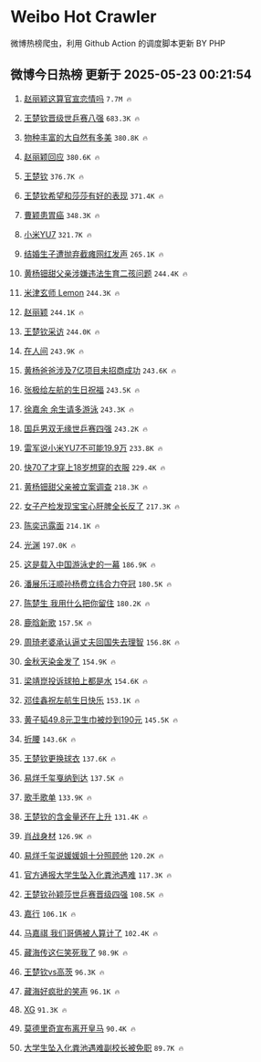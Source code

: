 # Weibo Hot Crawler 



微博热榜爬虫，利用 Github Action 的调度脚本更新 BY PHP 


## 微博今日热榜 更新于 2025-05-23 00:21:54 
1. [赵丽颖这算官宣恋情吗](https://s.weibo.com/weibo?q=%23%E8%B5%B5%E4%B8%BD%E9%A2%96%E8%BF%99%E7%AE%97%E5%AE%98%E5%AE%A3%E6%81%8B%E6%83%85%E5%90%97%23&t=31&band_rank=1&Refer=top) `7.7M 🔥` 

1. [王楚钦晋级世乒赛八强](https://s.weibo.com/weibo?q=%E7%8E%8B%E6%A5%9A%E9%92%A6%E6%99%8B%E7%BA%A7%E4%B8%96%E4%B9%92%E8%B5%9B%E5%85%AB%E5%BC%BA&t=31&band_rank=2&Refer=top) `683.3K 🔥` 

1. [物种丰富的大自然有多美](https://s.weibo.com/weibo?q=%23%E7%89%A9%E7%A7%8D%E4%B8%B0%E5%AF%8C%E7%9A%84%E5%A4%A7%E8%87%AA%E7%84%B6%E6%9C%89%E5%A4%9A%E7%BE%8E%23&t=31&band_rank=3&Refer=top) `380.8K 🔥` 

1. [赵丽颖回应](https://s.weibo.com/weibo?q=%E8%B5%B5%E4%B8%BD%E9%A2%96%E5%9B%9E%E5%BA%94&t=31&band_rank=4&Refer=top) `380.6K 🔥` 

1. [王楚钦](https://s.weibo.com/weibo?q=%E7%8E%8B%E6%A5%9A%E9%92%A6&t=31&band_rank=5&Refer=top) `376.7K 🔥` 

1. [王楚钦希望和莎莎有好的表现](https://s.weibo.com/weibo?q=%23%E7%8E%8B%E6%A5%9A%E9%92%A6%E5%B8%8C%E6%9C%9B%E5%92%8C%E8%8E%8E%E8%8E%8E%E6%9C%89%E5%A5%BD%E7%9A%84%E8%A1%A8%E7%8E%B0%23&t=31&band_rank=6&Refer=top) `371.4K 🔥` 

1. [曹颖患胃癌](https://s.weibo.com/weibo?q=%23%E6%9B%B9%E9%A2%96%E6%82%A3%E8%83%83%E7%99%8C%23&t=31&band_rank=7&Refer=top) `348.3K 🔥` 

1. [小米YU7](https://s.weibo.com/weibo?q=%E5%B0%8F%E7%B1%B3YU7&t=31&band_rank=8&Refer=top) `321.7K 🔥` 

1. [结婚生子遭抛弃截瘫网红发声](https://s.weibo.com/weibo?q=%23%E7%BB%93%E5%A9%9A%E7%94%9F%E5%AD%90%E9%81%AD%E6%8A%9B%E5%BC%83%E6%88%AA%E7%98%AB%E7%BD%91%E7%BA%A2%E5%8F%91%E5%A3%B0%23&t=31&band_rank=9&Refer=top) `265.1K 🔥` 

1. [黄杨钿甜父亲涉嫌违法生育二孩问题](https://s.weibo.com/weibo?q=%23%E9%BB%84%E6%9D%A8%E9%92%BF%E7%94%9C%E7%88%B6%E4%BA%B2%E6%B6%89%E5%AB%8C%E8%BF%9D%E6%B3%95%E7%94%9F%E8%82%B2%E4%BA%8C%E5%AD%A9%E9%97%AE%E9%A2%98%23&t=31&band_rank=10&Refer=top) `244.4K 🔥` 

1. [米津玄师 Lemon](https://s.weibo.com/weibo?q=%E7%B1%B3%E6%B4%A5%E7%8E%84%E5%B8%88%20Lemon&t=31&band_rank=11&Refer=top) `244.3K 🔥` 

1. [赵丽颖](https://s.weibo.com/weibo?q=%E8%B5%B5%E4%B8%BD%E9%A2%96&t=31&band_rank=12&Refer=top) `244.1K 🔥` 

1. [王楚钦采访](https://s.weibo.com/weibo?q=%E7%8E%8B%E6%A5%9A%E9%92%A6%E9%87%87%E8%AE%BF&t=31&band_rank=13&Refer=top) `244.0K 🔥` 

1. [在人间](https://s.weibo.com/weibo?q=%E5%9C%A8%E4%BA%BA%E9%97%B4&t=31&band_rank=14&Refer=top) `243.9K 🔥` 

1. [黄杨爸爸涉及7亿项目未招商成功](https://s.weibo.com/weibo?q=%23%E9%BB%84%E6%9D%A8%E7%88%B8%E7%88%B8%E6%B6%89%E5%8F%8A7%E4%BA%BF%E9%A1%B9%E7%9B%AE%E6%9C%AA%E6%8B%9B%E5%95%86%E6%88%90%E5%8A%9F%23&t=31&band_rank=15&Refer=top) `243.6K 🔥` 

1. [张极给左航的生日祝福](https://s.weibo.com/weibo?q=%E5%BC%A0%E6%9E%81%E7%BB%99%E5%B7%A6%E8%88%AA%E7%9A%84%E7%94%9F%E6%97%A5%E7%A5%9D%E7%A6%8F&t=31&band_rank=16&Refer=top) `243.5K 🔥` 

1. [徐嘉余 余生请多游泳](https://s.weibo.com/weibo?q=%E5%BE%90%E5%98%89%E4%BD%99%20%E4%BD%99%E7%94%9F%E8%AF%B7%E5%A4%9A%E6%B8%B8%E6%B3%B3&t=31&band_rank=17&Refer=top) `243.3K 🔥` 

1. [国乒男双无缘世乒赛四强](https://s.weibo.com/weibo?q=%23%E5%9B%BD%E4%B9%92%E7%94%B7%E5%8F%8C%E6%97%A0%E7%BC%98%E4%B8%96%E4%B9%92%E8%B5%9B%E5%9B%9B%E5%BC%BA%23&t=31&band_rank=18&Refer=top) `243.2K 🔥` 

1. [雷军说小米YU7不可能19.9万](https://s.weibo.com/weibo?q=%23%E9%9B%B7%E5%86%9B%E8%AF%B4%E5%B0%8F%E7%B1%B3YU7%E4%B8%8D%E5%8F%AF%E8%83%BD19.9%E4%B8%87%23&t=31&band_rank=19&Refer=top) `233.8K 🔥` 

1. [快70了才穿上18岁想穿的衣服](https://s.weibo.com/weibo?q=%E5%BF%AB70%E4%BA%86%E6%89%8D%E7%A9%BF%E4%B8%8A18%E5%B2%81%E6%83%B3%E7%A9%BF%E7%9A%84%E8%A1%A3%E6%9C%8D&t=31&band_rank=20&Refer=top) `229.4K 🔥` 

1. [黄杨钿甜父亲被立案调查](https://s.weibo.com/weibo?q=%23%E9%BB%84%E6%9D%A8%E9%92%BF%E7%94%9C%E7%88%B6%E4%BA%B2%E8%A2%AB%E7%AB%8B%E6%A1%88%E8%B0%83%E6%9F%A5%23&t=31&band_rank=21&Refer=top) `218.3K 🔥` 

1. [女子产检发现宝宝心肝脾全长反了](https://s.weibo.com/weibo?q=%23%E5%A5%B3%E5%AD%90%E4%BA%A7%E6%A3%80%E5%8F%91%E7%8E%B0%E5%AE%9D%E5%AE%9D%E5%BF%83%E8%82%9D%E8%84%BE%E5%85%A8%E9%95%BF%E5%8F%8D%E4%BA%86%23&t=31&band_rank=22&Refer=top) `217.3K 🔥` 

1. [陈奕迅露面](https://s.weibo.com/weibo?q=%23%E9%99%88%E5%A5%95%E8%BF%85%E9%9C%B2%E9%9D%A2%23&t=31&band_rank=23&Refer=top) `214.1K 🔥` 

1. [光渊](https://s.weibo.com/weibo?q=%E5%85%89%E6%B8%8A&t=31&band_rank=24&Refer=top) `197.0K 🔥` 

1. [这是载入中国游泳史的一幕](https://s.weibo.com/weibo?q=%23%E8%BF%99%E6%98%AF%E8%BD%BD%E5%85%A5%E4%B8%AD%E5%9B%BD%E6%B8%B8%E6%B3%B3%E5%8F%B2%E7%9A%84%E4%B8%80%E5%B9%95%23&t=31&band_rank=25&Refer=top) `186.9K 🔥` 

1. [潘展乐汪顺孙杨费立纬合力夺冠](https://s.weibo.com/weibo?q=%23%E6%BD%98%E5%B1%95%E4%B9%90%E6%B1%AA%E9%A1%BA%E5%AD%99%E6%9D%A8%E8%B4%B9%E7%AB%8B%E7%BA%AC%E5%90%88%E5%8A%9B%E5%A4%BA%E5%86%A0%23&t=31&band_rank=26&Refer=top) `180.5K 🔥` 

1. [陈楚生 我用什么把你留住](https://s.weibo.com/weibo?q=%E9%99%88%E6%A5%9A%E7%94%9F%20%E6%88%91%E7%94%A8%E4%BB%80%E4%B9%88%E6%8A%8A%E4%BD%A0%E7%95%99%E4%BD%8F&t=31&band_rank=27&Refer=top) `180.2K 🔥` 

1. [鹿晗新歌](https://s.weibo.com/weibo?q=%E9%B9%BF%E6%99%97%E6%96%B0%E6%AD%8C&t=31&band_rank=28&Refer=top) `157.5K 🔥` 

1. [周琦老婆承认逼丈夫回国失去理智](https://s.weibo.com/weibo?q=%23%E5%91%A8%E7%90%A6%E8%80%81%E5%A9%86%E6%89%BF%E8%AE%A4%E9%80%BC%E4%B8%88%E5%A4%AB%E5%9B%9E%E5%9B%BD%E5%A4%B1%E5%8E%BB%E7%90%86%E6%99%BA%23&t=31&band_rank=29&Refer=top) `156.8K 🔥` 

1. [金秋天染金发了](https://s.weibo.com/weibo?q=%23%E9%87%91%E7%A7%8B%E5%A4%A9%E6%9F%93%E9%87%91%E5%8F%91%E4%BA%86%23&t=31&band_rank=30&Refer=top) `154.9K 🔥` 

1. [梁靖崑投诉球拍上都是水](https://s.weibo.com/weibo?q=%23%E6%A2%81%E9%9D%96%E5%B4%91%E6%8A%95%E8%AF%89%E7%90%83%E6%8B%8D%E4%B8%8A%E9%83%BD%E6%98%AF%E6%B0%B4%23&t=31&band_rank=31&Refer=top) `154.6K 🔥` 

1. [邓佳鑫祝左航生日快乐](https://s.weibo.com/weibo?q=%E9%82%93%E4%BD%B3%E9%91%AB%E7%A5%9D%E5%B7%A6%E8%88%AA%E7%94%9F%E6%97%A5%E5%BF%AB%E4%B9%90&t=31&band_rank=32&Refer=top) `153.1K 🔥` 

1. [黄子韬49.8元卫生巾被炒到190元](https://s.weibo.com/weibo?q=%E9%BB%84%E5%AD%90%E9%9F%AC49.8%E5%85%83%E5%8D%AB%E7%94%9F%E5%B7%BE%E8%A2%AB%E7%82%92%E5%88%B0190%E5%85%83&t=31&band_rank=33&Refer=top) `145.5K 🔥` 

1. [折腰](https://s.weibo.com/weibo?q=%E6%8A%98%E8%85%B0&t=31&band_rank=34&Refer=top) `143.6K 🔥` 

1. [王楚钦更换球衣](https://s.weibo.com/weibo?q=%23%E7%8E%8B%E6%A5%9A%E9%92%A6%E6%9B%B4%E6%8D%A2%E7%90%83%E8%A1%A3%23&t=31&band_rank=35&Refer=top) `137.6K 🔥` 

1. [易烊千玺戛纳到达](https://s.weibo.com/weibo?q=%E6%98%93%E7%83%8A%E5%8D%83%E7%8E%BA%E6%88%9B%E7%BA%B3%E5%88%B0%E8%BE%BE&t=31&band_rank=36&Refer=top) `137.5K 🔥` 

1. [歌手歌单](https://s.weibo.com/weibo?q=%E6%AD%8C%E6%89%8B%E6%AD%8C%E5%8D%95&t=31&band_rank=37&Refer=top) `133.9K 🔥` 

1. [王楚钦的含金量还在上升](https://s.weibo.com/weibo?q=%23%E7%8E%8B%E6%A5%9A%E9%92%A6%E7%9A%84%E5%90%AB%E9%87%91%E9%87%8F%E8%BF%98%E5%9C%A8%E4%B8%8A%E5%8D%87%23&t=31&band_rank=38&Refer=top) `131.4K 🔥` 

1. [肖战身材](https://s.weibo.com/weibo?q=%E8%82%96%E6%88%98%E8%BA%AB%E6%9D%90&t=31&band_rank=39&Refer=top) `126.9K 🔥` 

1. [易烊千玺说媛媛姐十分照顾他](https://s.weibo.com/weibo?q=%23%E6%98%93%E7%83%8A%E5%8D%83%E7%8E%BA%E8%AF%B4%E5%AA%9B%E5%AA%9B%E5%A7%90%E5%8D%81%E5%88%86%E7%85%A7%E9%A1%BE%E4%BB%96%23&t=31&band_rank=40&Refer=top) `120.2K 🔥` 

1. [官方通报大学生坠入化粪池遇难](https://s.weibo.com/weibo?q=%23%E5%AE%98%E6%96%B9%E9%80%9A%E6%8A%A5%E5%A4%A7%E5%AD%A6%E7%94%9F%E5%9D%A0%E5%85%A5%E5%8C%96%E7%B2%AA%E6%B1%A0%E9%81%87%E9%9A%BE%23&t=31&band_rank=41&Refer=top) `117.3K 🔥` 

1. [王楚钦孙颖莎世乒赛晋级四强](https://s.weibo.com/weibo?q=%23%E7%8E%8B%E6%A5%9A%E9%92%A6%E5%AD%99%E9%A2%96%E8%8E%8E%E4%B8%96%E4%B9%92%E8%B5%9B%E6%99%8B%E7%BA%A7%E5%9B%9B%E5%BC%BA%23&t=31&band_rank=42&Refer=top) `108.5K 🔥` 

1. [嘉行](https://s.weibo.com/weibo?q=%E5%98%89%E8%A1%8C&t=31&band_rank=43&Refer=top) `106.1K 🔥` 

1. [马嘉祺 我们哥俩被人算计了](https://s.weibo.com/weibo?q=%E9%A9%AC%E5%98%89%E7%A5%BA%20%E6%88%91%E4%BB%AC%E5%93%A5%E4%BF%A9%E8%A2%AB%E4%BA%BA%E7%AE%97%E8%AE%A1%E4%BA%86&t=31&band_rank=44&Refer=top) `102.4K 🔥` 

1. [藏海传这仨笑死我了](https://s.weibo.com/weibo?q=%E8%97%8F%E6%B5%B7%E4%BC%A0%E8%BF%99%E4%BB%A8%E7%AC%91%E6%AD%BB%E6%88%91%E4%BA%86&t=31&band_rank=45&Refer=top) `98.9K 🔥` 

1. [王楚钦vs高茨](https://s.weibo.com/weibo?q=%23%E7%8E%8B%E6%A5%9A%E9%92%A6vs%E9%AB%98%E8%8C%A8%23&t=31&band_rank=46&Refer=top) `96.3K 🔥` 

1. [藏海好疯批的笑声](https://s.weibo.com/weibo?q=%E8%97%8F%E6%B5%B7%E5%A5%BD%E7%96%AF%E6%89%B9%E7%9A%84%E7%AC%91%E5%A3%B0&t=31&band_rank=47&Refer=top) `96.1K 🔥` 

1. [XG](https://s.weibo.com/weibo?q=XG&t=31&band_rank=48&Refer=top) `91.3K 🔥` 

1. [莫德里奇宣布离开皇马](https://s.weibo.com/weibo?q=%23%E8%8E%AB%E5%BE%B7%E9%87%8C%E5%A5%87%E5%AE%A3%E5%B8%83%E7%A6%BB%E5%BC%80%E7%9A%87%E9%A9%AC%23&t=31&band_rank=49&Refer=top) `90.4K 🔥` 

1. [大学生坠入化粪池遇难副校长被免职](https://s.weibo.com/weibo?q=%23%E5%A4%A7%E5%AD%A6%E7%94%9F%E5%9D%A0%E5%85%A5%E5%8C%96%E7%B2%AA%E6%B1%A0%E9%81%87%E9%9A%BE%E5%89%AF%E6%A0%A1%E9%95%BF%E8%A2%AB%E5%85%8D%E8%81%8C%23&t=31&band_rank=50&Refer=top) `89.7K 🔥` 

